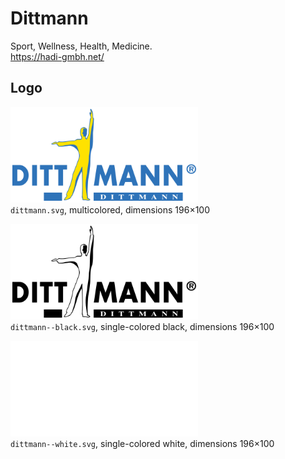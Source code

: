 # Dittmann

Sport, Wellness, Health, Medicine.  
https://hadi-gmbh.net/

## Logo

<img src="dittmann.svg" alt="Original logo" width="300"/><br/>
`dittmann.svg`,
multicolored,
dimensions 196×100

<img src="dittmann--black.svg" alt="Logo in black" width="300"/><br/>
`dittmann--black.svg`,
single-colored black,
dimensions 196×100

<img src="dittmann--white.svg" alt="Logo in white" width="300"/><br/>
`dittmann--white.svg`,
single-colored white,
dimensions 196×100
~~~~